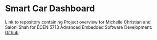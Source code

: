 # Smart Car Dashboard

Link to repository containing Project overview for Michelle Christian and Saloni Shah for ECEN 5713 Advanced Embedded Software Development:<br>
[Github](https://github.com/cu-ecen-aeld/final-project-saloni1307/wiki/Project-Overview)
